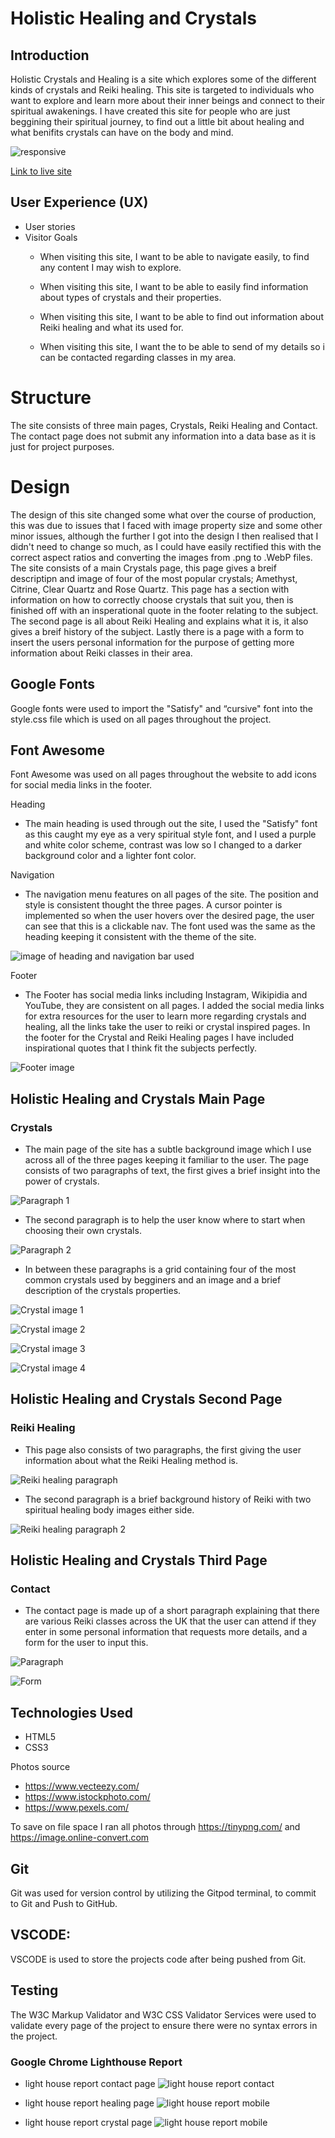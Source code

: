 # Holistic Healing and Crystals
## Introduction
Holistic Crystals and Healing is a site which explores some of the different kinds of crystals and Reiki healing. This site is targeted to individuals who want to explore and learn more about their inner beings and connect to their spiritual awakenings. I have created this site for people who are just beggining their spiritual journey, to find out a little bit about healing and what benifits crystals can have on the body and mind.

![responsive](./assets/images/responsive.png)

[Link to live site](https://charleyjo.github.io/portfolio-project-one/)

## User Experience (UX)
* User stories
* Visitor Goals
    * When visiting this site, I want to be able to navigate easily, to find any content I may wish to explore.

    * When visiting this site, I want to be able to easily find information about types of crystals and their properties.

    * When visiting this site, I want to be able to find out information about Reiki healing and what its used for.

    * When visiting this site, I want the to be able to send of my details so i can be contacted regarding classes in my area.

# Structure
The site consists of three main pages, Crystals, Reiki Healing and Contact. The contact page does not submit any information into a data base as it is just for project purposes.

# Design
The design of this site changed some what over the course of production, this was due to issues that I faced with image property size and some other minor issues, although the further I got into the design I then realised that I didn't need to change so much, as I could have easily rectified this with the correct aspect ratios and converting the images from .png to .WebP files.
The site consists of a main Crystals page, this page gives a breif descriptipn and image of four of the most popular crystals; Amethyst, Citrine, Clear Quartz and Rose Quartz. This page has a section with information on how to correctly choose crystals that suit you, then is finished off with an insperational quote in the footer relating to the subject. The second page is all about Reiki Healing and explains what it is, it also gives a breif history of the subject. Lastly there is a page with a form to insert the users personal information for the purpose of getting more information about Reiki classes in their area.

## Google Fonts
Google fonts were used to import the "Satisfy" and “cursive" font into the style.css file which is used on all pages throughout the project. 
## Font Awesome
Font Awesome was used on all pages throughout the website to add icons for social media links in the footer.

Heading 
* The main heading is used through out the site, I used the "Satisfy" font as this caught my eye as a very spiritual style font, and I used a purple and white color scheme, contrast was low so I changed to a darker background color and a lighter font color. 

Navigation
* The navigation menu features on all pages of the site. The position and style is consistent thought the three pages. A cursor pointer is implemented so when the user hovers over the desired page, the user can see that this is a clickable nav. The font used was the same as the heading keeping it consistent with the theme of the site.

![image of heading and navigation bar used](./assets/images/heading.png)

Footer
* The Footer has social media links including Instagram, Wikipidia and YouTube, they are consistent on all pages. I added the social media links for extra resources for the user to learn more regarding crystals and healing, all the links take the user to reiki or crystal inspired pages. In the footer for the Crystal and Reiki Healing pages I have included inspirational quotes that I think fit the subjects perfectly.

![Footer image](./assets/images/footer.png)


## Holistic Healing and Crystals Main Page

### Crystals

* The main page of the site has a subtle background image which I use across all of the three pages keeping it familiar to the user. The page consists of two paragraphs of text, the first gives a brief insight into the power of crystals.

![Paragraph 1](./assets/images/power-of-crystals.png)

 * The second paragraph is to help the user know where to start when choosing their own crystals.

 ![Paragraph 2](./assets/images/readme-choosing-crystals.png)

*  In between these paragraphs is a grid containing four of the most common crystals used by begginers and an image and a brief description of the crystals properties.

![Crystal image 1](./assets/images/readme-amethyst.png)

![Crystal image 2](./assets/images/readme-clear-quartz.png)

![Crystal image 3](./assets/images/readme-rose-quartz.png)

![Crystal image 4](./assets/images/readme-citrine.png)

## Holistic Healing and Crystals Second Page

### Reiki Healing

* This page also consists of two paragraphs, the first giving the user information about what the Reiki Healing method is.

![Reiki healing paragraph](./assets/images/readme-reiki-healing.png)

* The second paragraph is a brief background history of Reiki with two spiritual healing body images either side.

![Reiki healing paragraph 2](./assets/images/readme-history-of-reiki.png)

## Holistic Healing and Crystals Third Page

### Contact

* The contact page is made up of a short paragraph explaining that there are various Reiki classes across the UK that the user can attend if they enter in some personal information that requests more details, and a form for the user to input this.

![Paragraph](./assets/images/form-para.png)

![Form](./assets/images/form.png)

## Technologies Used

* HTML5
* CSS3

Photos source
 * https://www.vecteezy.com/
 * https://www.istockphoto.com/
 * https://www.pexels.com/

  To save on file space I ran all photos through https://tinypng.com/ and 
  https://image.online-convert.com

  ## Git
Git was used for version control by utilizing the Gitpod terminal, to commit to Git and Push to GitHub.
## VSCODE:
VSCODE is used to store the projects code after being pushed from Git.

## Testing
The W3C Markup Validator and W3C CSS Validator Services were used to validate every page of the project to ensure there were no syntax errors in the project.

### Google Chrome Lighthouse Report
* light house report contact page
![light house report contact](/assets/images/contact-lighthoue.png)

* light house report healing page
![light house report mobile](/assets/images/healing-lighthouse.png)

 * light house report crystal page
![light house report mobile](/assets/images/crystal-lighthouse.png)

